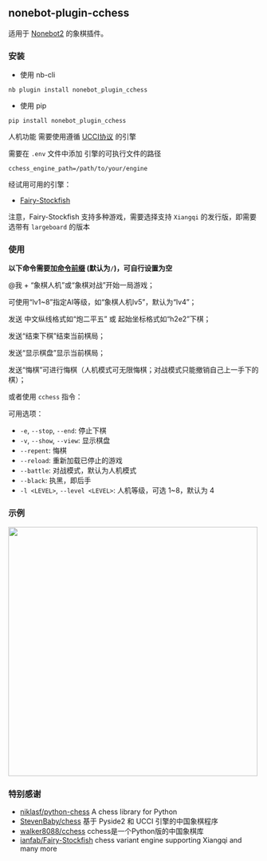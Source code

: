 ## nonebot-plugin-cchess

适用于 [Nonebot2](https://github.com/nonebot/nonebot2) 的象棋插件。


### 安装

- 使用 nb-cli

```
nb plugin install nonebot_plugin_cchess
```

- 使用 pip

```
pip install nonebot_plugin_cchess
```


人机功能 需要使用遵循 [UCCI协议](https://www.xqbase.com/protocol/cchess_ucci.htm) 的引擎

需要在 `.env` 文件中添加 引擎的可执行文件的路径

```
cchess_engine_path=/path/to/your/engine
```

经试用可用的引擎：

 - [Fairy-Stockfish](https://github.com/ianfab/Fairy-Stockfish/releases)

注意，Fairy-Stockfish 支持多种游戏，需要选择支持 `Xiangqi` 的发行版，即需要选带有 `largeboard` 的版本


### 使用

**以下命令需要加[命令前缀](https://nonebot.dev/docs/appendices/config#command-start-和-command-separator) (默认为`/`)，可自行设置为空**

@我 + “象棋人机”或“象棋对战”开始一局游戏；

可使用“lv1~8”指定AI等级，如“象棋人机lv5”，默认为“lv4”；

发送 中文纵线格式如“炮二平五” 或 起始坐标格式如“h2e2”下棋；

发送“结束下棋”结束当前棋局；

发送“显示棋盘”显示当前棋局；

发送“悔棋”可进行悔棋（人机模式可无限悔棋；对战模式只能撤销自己上一手下的棋）；


或者使用 `cchess` 指令：

可用选项：

 - `-e`, `--stop`, `--end`: 停止下棋
 - `-v`, `--show`, `--view`: 显示棋盘
 - `--repent`: 悔棋
 - `--reload`: 重新加载已停止的游戏
 - `--battle`: 对战模式，默认为人机模式
 - `--black`: 执黑，即后手
 - `-l <LEVEL>`, `--level <LEVEL>`: 人机等级，可选 1~8，默认为 4


### 示例

<div align="left">
    <img src="https://s2.loli.net/2022/04/30/RztCnIkFQqWKsUe.jpg" width="500" />
</div>


### 特别感谢

- [niklasf/python-chess](https://github.com/niklasf/python-chess) A chess library for Python
- [StevenBaby/chess](https://github.com/StevenBaby/chess) 基于 Pyside2 和 UCCI 引擎的中国象棋程序
- [walker8088/cchess](https://github.com/walker8088/cchess) cchess是一个Python版的中国象棋库
- [ianfab/Fairy-Stockfish](https://github.com/ianfab/Fairy-Stockfish) chess variant engine supporting Xiangqi and many more
